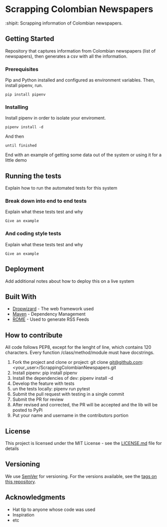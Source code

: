 # Scrapping Colombian Newspapers 

:shipit: Scrapping information of Colombian newspapers.

## Getting Started

Repository that captures information from Colombian newspapers (list of newspapers), then generates a csv with all the information.

### Prerequisites

Pip and Python installed and configured as environment variables. Then, install pipenv, run.

```
pip install pipenv
```

### Installing

Install pipenv in order to isolate your enviroment.

```
pipenv install -d
```

And then

```
until finished
```

End with an example of getting some data out of the system or using it for a little demo

## Running the tests

Explain how to run the automated tests for this system

### Break down into end to end tests

Explain what these tests test and why

```
Give an example
```

### And coding style tests

Explain what these tests test and why

```
Give an example
```

## Deployment

Add additional notes about how to deploy this on a live system

## Built With

* [Dropwizard](http://www.dropwizard.io/1.0.2/docs/) - The web framework used
* [Maven](https://maven.apache.org/) - Dependency Management
* [ROME](https://rometools.github.io/rome/) - Used to generate RSS Feeds

## How to contribute

All code follows PEP8, except for the lenght of line, which contains 120 characters. Every function /class/method/module must have docstrings.

1. Fork the project and clone or project: git clone git@github.com:<your_user>/ScrappingColombianNewspapers.git
2. Install pipenv: pip install pipenv
3. Install the dependencies of dev: pipenv install -d
4. Develop the feature with tests
5. un the tests locally: pipenv run pytest
6. Submit the pull request with testing in a single commit
7. Submit the PR for review
8. After revised and corrected, the PR will be accepted and the lib will be posted to PyPi
9. Put your name and username in the contributors portion

## License

This project is licensed under the MIT License - see the [LICENSE.md](LICENSE.md) file for details


## Versioning

We use [SemVer](http://semver.org/) for versioning. For the versions available, see the [tags on this repository](https://github.com/your/project/tags). 


## Acknowledgments

* Hat tip to anyone whose code was used
* Inspiration
* etc
